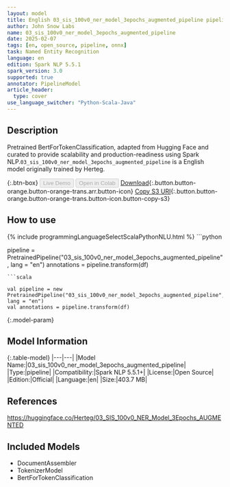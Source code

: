 ```yaml
---
layout: model
title: English 03_sis_100v0_ner_model_3epochs_augmented_pipeline pipeline BertForTokenClassification from Herteg
author: John Snow Labs
name: 03_sis_100v0_ner_model_3epochs_augmented_pipeline
date: 2025-02-07
tags: [en, open_source, pipeline, onnx]
task: Named Entity Recognition
language: en
edition: Spark NLP 5.5.1
spark_version: 3.0
supported: true
annotator: PipelineModel
article_header:
  type: cover
use_language_switcher: "Python-Scala-Java"
---
```


## Description

Pretrained BertForTokenClassification, adapted from Hugging Face and curated to provide scalability and production-readiness using Spark NLP.`03_sis_100v0_ner_model_3epochs_augmented_pipeline` is a English model originally trained by Herteg.

{:.btn-box}
<button class="button button-orange" disabled>Live Demo</button>
<button class="button button-orange" disabled>Open in Colab</button>
[Download](https://s3.amazonaws.com/auxdata.johnsnowlabs.com/public/models/03_sis_100v0_ner_model_3epochs_augmented_pipeline_en_5.5.1_3.0_1738961774875.zip){:.button.button-orange.button-orange-trans.arr.button-icon}
[Copy S3 URI](s3://auxdata.johnsnowlabs.com/public/models/03_sis_100v0_ner_model_3epochs_augmented_pipeline_en_5.5.1_3.0_1738961774875.zip){:.button.button-orange.button-orange-trans.button-icon.button-copy-s3}

## How to use



<div class="tabs-box" markdown="1">
{% include programmingLanguageSelectScalaPythonNLU.html %}
```python

pipeline = PretrainedPipeline("03_sis_100v0_ner_model_3epochs_augmented_pipeline", lang = "en")
annotations =  pipeline.transform(df)   

```
```scala

val pipeline = new PretrainedPipeline("03_sis_100v0_ner_model_3epochs_augmented_pipeline", lang = "en")
val annotations = pipeline.transform(df)

```
</div>

{:.model-param}
## Model Information

{:.table-model}
|---|---|
|Model Name:|03_sis_100v0_ner_model_3epochs_augmented_pipeline|
|Type:|pipeline|
|Compatibility:|Spark NLP 5.5.1+|
|License:|Open Source|
|Edition:|Official|
|Language:|en|
|Size:|403.7 MB|

## References

https://huggingface.co/Herteg/03_SIS_100v0_NER_Model_3Epochs_AUGMENTED

## Included Models

- DocumentAssembler
- TokenizerModel
- BertForTokenClassification